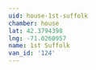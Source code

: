 ```yaml
---
uid: house-1st-suffolk
chamber: house
lat: 42.3794398
lng: -71.0260957
name: 1st Suffolk
van_id: '124'
---
```

